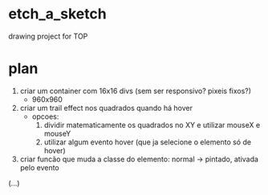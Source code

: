 # etch_a_sketch

drawing project for TOP

# plan

1. criar um container com 16x16 divs (sem ser responsivo? pixeis fixos?)
   - 960x960
2. criar um trail effect nos quadrados quando há hover
   - opcoes:
     1. dividir matematicamente os quadrados no XY e utilizar mouseX e mouseY
     2. utilizar algum evento hover (que ja selecione o elemento só de hover)
3. criar funcão que muda a classe do elemento: normal -> pintado, ativada pelo evento

(...)
